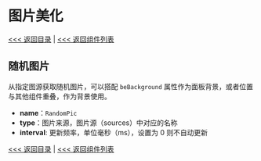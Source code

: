 # 图片美化

[<<< 返回目录](../start.md) | [<<< 返回组件列表](../components.md)

## 随机图片

从指定图源获取随机图片，可以搭配 `beBackground` 属性作为面板背景，或者位置与其他组件重叠，作为背景使用。

- **name**：`RandomPic`
- **type**：图片来源，图片源（sources）中对应的名称
- **interval**: 更新频率，单位毫秒（ms），设置为 0 则不自动更新

[<<< 返回目录](../start.md) | [<<< 返回组件列表](../components.md)